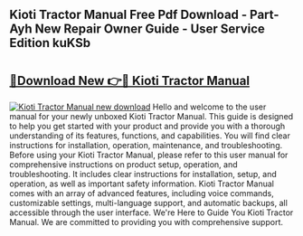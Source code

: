 ## Kioti Tractor Manual Free Pdf Download - Part-Ayh New Repair Owner Guide - User Service Edition kuKSb

# <h2><a href="http://bc76209.oget.top/?id=Kioti+Tractor+Manual">🔗Download New 👉🔴 Kioti Tractor Manual</a></h2>

[![Kioti Tractor Manual new download](https://i.imgur.com/5g1atiW.png)](http://bc76209.oget.top/?id=Kioti+Tractor+Manual)
Hello and welcome to the user manual for your newly unboxed Kioti Tractor Manual. This guide is designed to help you get started with your product and provide you with a thorough understanding of its features, functions, and capabilities. You will find clear instructions for installation, operation, maintenance, and troubleshooting. Before using your Kioti Tractor Manual, please refer to this user manual for comprehensive instructions on product setup, operation, and troubleshooting. It includes clear instructions for installation, setup, and operation, as well as important safety information. Kioti Tractor Manual comes with an array of advanced features, including voice commands, customizable settings, multi-language support, and automatic backups, all accessible through the user interface. We're Here to Guide You Kioti Tractor Manual. We are committed to providing you with comprehensive support.
